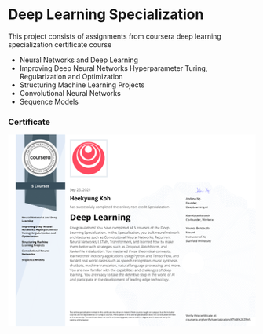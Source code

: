 # Deep Learning Specialization

This project consists of assignments from coursera deep learning specialization certificate course

- Neural Networks and Deep Learning
- Improving Deep Neural Networks Hyperparameter Turing, Regularization and Optimization
- Structuring Machine Learning Projects
- Convolutional Neural Networks
- Sequence Models

### Certificate
<img src="https://github.com/kohheekyung/DeeplearningSpecialization/blob/main/certificate/certificate.png">

